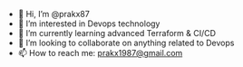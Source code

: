 - 👋 Hi, I’m @prakx87
- 👀 I’m interested in Devops technology
- 🌱 I’m currently learning advanced Terraform & CI/CD
- 💞️ I’m looking to collaborate on anything related to Devops
- 📫 How to reach me: prakx1987@gmail.com

<!---
prakx87/prakx87 is a ✨ special ✨ repository because its `README.md` (this file) appears on your GitHub profile.
You can click the Preview link to take a look at your changes.
--->
